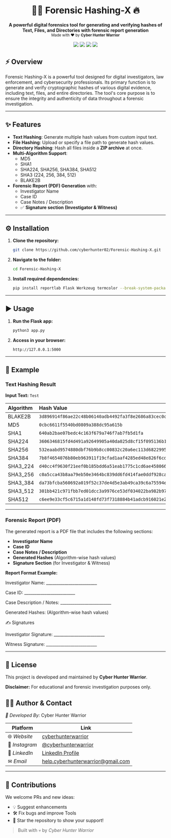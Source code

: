 <h1 align="center">🕵️‍♂️ Forensic Hashing-X 🔥</h1>

<p align="center">
  <strong>A powerful digital forensics tool for generating and verifying hashes of Text, Files, and Directories with forensic report generation</strong><br>
  <sub>Made with ❤ by <b>Cyber Hunter Warrior</b></sub>
</p>

<p align="center">
  <img src="https://img.shields.io/badge/Python-3.x-blue?logo=python" />
  <img src="https://img.shields.io/badge/License-MIT-green" />
  <img src="https://img.shields.io/badge/Platform-Linux%20|%20Windows%20|%20Termux-orange" />
  <img src="https://img.shields.io/badge/Made%20with-Love-red" />
</p> 

## ⚡ Overview

Forensic Hashing-X is a powerful tool designed for digital investigators, law enforcement, and cybersecurity professionals. Its primary function is to generate and verify cryptographic hashes of various digital evidence, including text, files, and entire directories. The tool's core purpose is to ensure the integrity and authenticity of data throughout a forensic investigation.

---

## ✨ Features

* **Text Hashing**: Generate multiple hash values from custom input text.
* **File Hashing**: Upload or specify a file path to generate hash values.
* **Directory Hashing**: Hash all files inside a **ZIP archive** at once.
* **Multi-Algorithm Support**:
    * MD5
    * SHA1
    * SHA224, SHA256, SHA384, SHA512
    * SHA3 (224, 256, 384, 512)
    * BLAKE2B
* **Forensic Report (PDF) Generation** with:
    * Investigator Name
    * Case ID
    * Case Notes / Description
    * ✅ **Signature section (Investigator & Witness)**

---

## ⚙️ Installation

1.  **Clone the repository:**
    ```bash
    git clone https://github.com/cyberhunter02/Forensic-Hashing-X.git
    ```
2.  **Navigate to the folder:**
    ```bash
    cd Forensic-Hashing-X
    ```
3.  **Install required dependencies:**
    ```bash
    pip install reportlab Flask Werkzeug termcolor --break-system-packages
    ```

---

## ▶️ Usage

1.  **Run the Flask app:**
    ```bash
    python3 app.py
    ```
2.  **Access in your browser:**
    ```
    http://127.0.0.1:5000
    ```

---

## 📄 Example

### Text Hashing Result
**Input Text:** `Test`

| Algorithm | Hash Value |
|:---|:---|
| BLAKE2B | `3d896914f86ae22c48b06140adb4492fa3f8e2686a83cec0c8b1dcd6903168751370078bbd6bbfe02a6ab1df12a19b5991b58e65e243ec279f6a5770b2dd0e31` |
| MD5 | `0cbc6611f5540bd0809a388dc95a615b` |
| SHA1 | `640ab2bae07bedc4c163f679a746f7ab7fb5d1fa` |
| SHA224 | `3606346815fd4d491a92649905a40da025d8cf15f095136b19f37923` |
| SHA256 | `532eaabd9574880dbf76b9b8cc00832c20a6ec113d682299550d7a6e0f345e25` |
| SHA384 | `7b8f4654076b80eb963911f19cfad1aaf4285ed48e826f6cde1b01a79aa73fadb5446e667fc4f90417782c91270540f3` |
| SHA3_224 | `d40cc4f9630f21eef0b185bdd6a51eab1775c1cd6ae458066ecaf046` |
| SHA3_256 | `c0a5cca43b8aa79eb50e3464bc839dd6fd414fae0ddf928ca23dcebf8a8b8dd0` |
| SHA3_384 | `da73bfcba560692a019f52c37de4d5e3ab49ca39c6a75594e3c39d805388c4de9d0ff3927eb9e197536f5b0b3a515f0a` |
| SHA3_512 | `301bb421c971fbb7ed01dcc3a9976ce53df034022ba982b97d0f27d48c4f03883aabf7c6bc778aa7c383062f6823045a6d41b8a720afbb8a9607690f89fbe1a7` |
| SHA512 | `c6ee9e33cf5c6715a1d148fd73f7318884b41adcb916021e2bc0e800a5c5dd97f5142178f6ae88c8fdd98e1afb0ce4c8d2c54b5f37b30b7da1997bb33b0b8a31` |

---

### Forensic Report (PDF)

The generated report is a PDF file that includes the following sections:

* **Investigator Name**
* **Case ID**
* **Case Notes / Description**
* **Generated Hashes** (Algorithm-wise hash values)
* **Signature Section** (for Investigator & Witness)

**Report Format Example:**

Investigator Name: _________________________

Case ID: _________________________

Case Description / Notes: _________________________

Generated Hashes:
(Algorithm-wise hash values)

✍️ Signatures

Investigator Signature: _________________________

Witness Signature: _________________________

---

## 📜 License

This project is developed and maintained by **Cyber Hunter Warrior**.

**Disclaimer:** For educational and forensic investigation purposes only.

## 👨‍💻 Author & Contact

*🧠 Developed By:* Cyber Hunter Warrior

| Platform     | Link |
|--------------|------|
| 🌐 *Website*    | [cyberhunterwarrior]([https://cyberhunterwarrior.tech](https://sites.google.com/view/cyberhunterwarrior)) |
| 📸 *Instagram*  | [@cyberhunterwarrior](https://instagram.com/cyberhunterwarrior) |
| 💼 *LinkedIn*   | [LinkedIn Profile](https://linkedin.com/in/cyberhunterwarrior) |
| ✉ *Email*      | [help.cyberhunterwarrior@gmail.com](help.cyberhunterwarrior@gmail.com) |

---

## 🤝 Contributions

We welcome PRs and new ideas:

- 💡 Suggest enhancements
- 🛠 Fix bugs and improve Tools
- 🌟 Star the repository to show your support!

> Built with 💀 by *Cyber Hunter Warrior*
